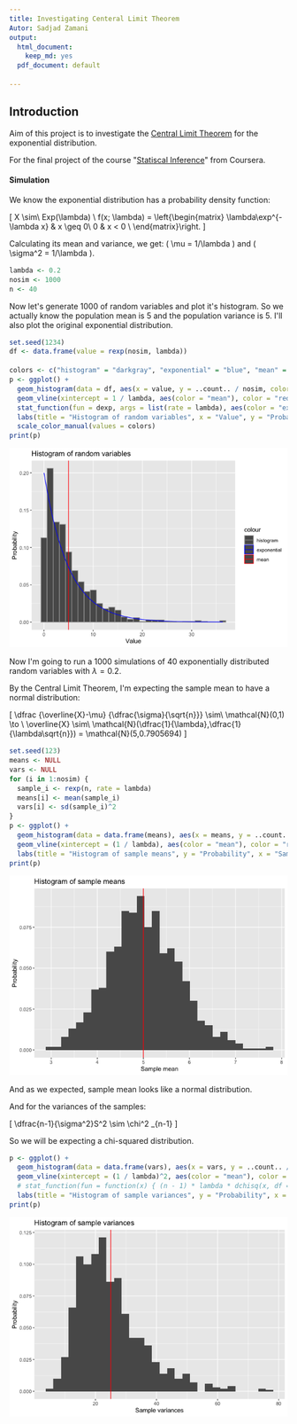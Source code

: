 ```yaml
---
title: Investigating Centeral Limit Theorem 
Autor: Sadjad Zamani
output:
  html_document:
    keep_md: yes
  pdf_document: default

---
```

## Introduction
Aim of this project is to investigate the [Central Limit Theorem](https://en.wikipedia.org/wiki/Central_limit_theorem) 
for the exponential distribution.

For the final project of the course "[Statiscal Inference](https://www.coursera.org/learn/statistical-inference)" 
from Coursera.

#### Simulation


We know the exponential distribution has a probability density function:

\[
X \sim\ Exp(\lambda) \\
f(x; \lambda) = 
\left\{\begin{matrix}
 \lambda\exp^{-\lambda x} &   x \geq 0\\
 0 & x < 0 \\
\end{matrix}\right.
\]

Calculating its mean and variance, we get: \( \mu = 1/\lambda \) and \( \sigma^2 = 1/\lambda \).


```r
lambda <- 0.2
nosim <- 1000
n <- 40
```
Now let's generate 1000 of random variables and plot it's histogram.
So we actually know the population mean is 5 and the population variance is 5.
I'll also plot the original exponential distribution.


```r
set.seed(1234)
df <- data.frame(value = rexp(nosim, lambda))

colors <- c("histogram" = "darkgray", "exponential" = "blue", "mean" = "red")
p <- ggplot() +
  geom_histogram(data = df, aes(x = value, y = ..count.. / nosim, color = "histogram")) +
  geom_vline(xintercept = 1 / lambda, aes(color = "mean"), color = "red") +
  stat_function(fun = dexp, args = list(rate = lambda), aes(color = "exponential")) +
  labs(title = "Histogram of random variables", x = "Value", y = "Probability") +
  scale_color_manual(values = colors)
print(p)
```

![](1-CLT_files/figure-html/exp-1.png)<!-- -->

Now I'm going to run a 1000 simulations of 40 exponentially distributed random variables with $\lambda = 0.2$.


By the Central Limit Theorem, I'm expecting the sample mean to have a normal distribution:

\[
    \dfrac 
        {\overline{X}-\mu} 
        {\dfrac{\sigma}{\sqrt{n}}} 
    \sim\ 
    \mathcal{N}(0,1)
    \to
    \\
    \overline{X} 
    \sim\ 
    \mathcal{N}(\dfrac{1}{\lambda},\dfrac{1}{\lambda\sqrt{n}})
    = 
    \mathcal{N}(5,0.7905694)
\]



```r
set.seed(123)
means <- NULL
vars <- NULL
for (i in 1:nosim) {
  sample_i <- rexp(n, rate = lambda)
  means[i] <- mean(sample_i)
  vars[i] <- sd(sample_i)^2
}
p <- ggplot() +
  geom_histogram(data = data.frame(means), aes(x = means, y = ..count.. / nosim)) +
  geom_vline(xintercept = (1 / lambda), aes(color = "mean"), color = "red") +
  labs(title = "Histogram of sample means", y = "Probability", x = "Sample mean")
print(p)
```

![](1-CLT_files/figure-html/sim-means-1.png)<!-- -->

And as we expected, sample mean looks like a normal distribution.

And for the variances of the samples:

\[
  \dfrac{n-1}{\sigma^2}S^2
  \sim
  \chi^2 _{n-1}
\]

So we will be expecting a chi-squared distribution.

```r
p <- ggplot() +
  geom_histogram(data = data.frame(vars), aes(x = vars, y = ..count.. / nosim)) +
  geom_vline(xintercept = (1 / lambda)^2, aes(color = "mean"), color = "red") +
  # stat_function(fun = function(x) { (n - 1) * lambda * dchisq(x, df = n - 1) }) +
  labs(title = "Histogram of sample variances", y = "Probability", x = "Sample variances")
print(p)
```

![](1-CLT_files/figure-html/sim-vars-1.png)<!-- -->
